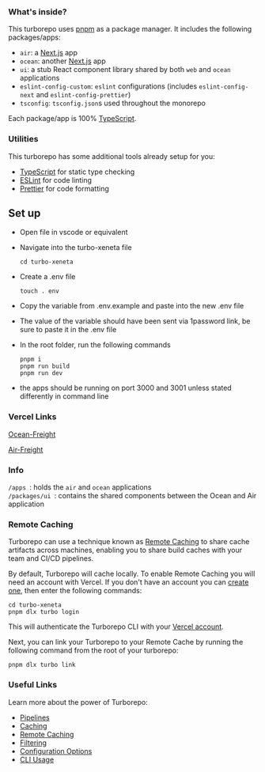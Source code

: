 ### What's inside?

This turborepo uses [pnpm](https://pnpm.io) as a package manager. It includes the following packages/apps:
- `air`: a [Next.js](https://nextjs.org/) app
- `ocean`: another [Next.js](https://nextjs.org/) app
- `ui`: a stub React component library shared by both `web` and `ocean` applications
- `eslint-config-custom`: `eslint` configurations (includes `eslint-config-next` and `eslint-config-prettier`)
- `tsconfig`: `tsconfig.json`s used throughout the monorepo

Each package/app is 100% [TypeScript](https://www.typescriptlang.org/).

### Utilities

This turborepo has some additional tools already setup for you:

- [TypeScript](https://www.typescriptlang.org/) for static type checking
- [ESLint](https://eslint.org/) for code linting
- [Prettier](https://prettier.io) for code formatting

## Set up

- Open file in vscode or equivalent
- Navigate into the turbo-xeneta file
  
  ```
  cd turbo-xeneta
  ```

- Create a .env file

  ```
  touch . env 
  ```

- Copy the variable from .env.example and paste into the new .env file
- The value of the variable should have been sent via 1password link, be sure to paste it in the .env file
- In the root folder, run the following commands
  ```
  pnpm i
  pnpm run build
  pnpm run dev
  ```
- the apps should be running on port 3000 and 3001 unless stated differently in command line

### Vercel Links

[Ocean-Freight](https://turbo-xeneta-ocean.vercel.app/) 

[Air-Freight](https://turbo-xeneta-air.vercel.app/) 

### Info

`/apps `: holds the `air` and `ocean` applications  <br/>
`/packages/ui `: contains the shared components between the Ocean and Air application

### Remote Caching

Turborepo can use a technique known as [Remote Caching](https://turbo.build/repo/docs/core-concepts/remote-caching) to share cache artifacts across machines, enabling you to share build caches with your team and CI/CD pipelines.

By default, Turborepo will cache locally. To enable Remote Caching you will need an account with Vercel. If you don't have an account you can [create one](https://vercel.com/signup), then enter the following commands:

```
cd turbo-xeneta
pnpm dlx turbo login
```

This will authenticate the Turborepo CLI with your [Vercel account](https://vercel.com/docs/concepts/personal-accounts/overview).

Next, you can link your Turborepo to your Remote Cache by running the following command from the root of your turborepo:

```
pnpm dlx turbo link
```

### Useful Links

Learn more about the power of Turborepo:

- [Pipelines](https://turbo.build/repo/docs/core-concepts/monorepos/running-tasks)
- [Caching](https://turbo.build/repo/docs/core-concepts/caching)
- [Remote Caching](https://turbo.build/repo/docs/core-concepts/remote-caching)
- [Filtering](https://turbo.build/repo/docs/core-concepts/monorepos/filtering)
- [Configuration Options](https://turbo.build/repo/docs/reference/configuration)
- [CLI Usage](https://turbo.build/repo/docs/reference/command-line-reference)
